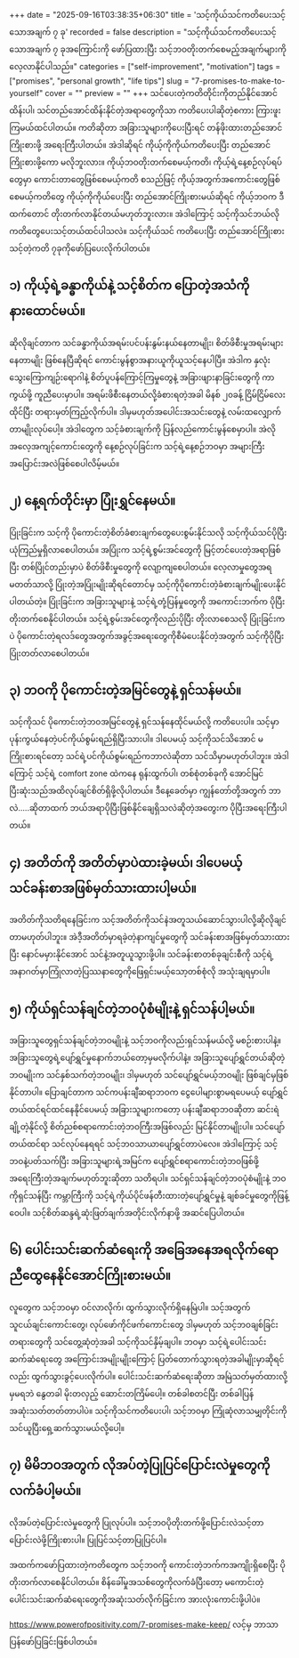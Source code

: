 +++
date = "2025-09-16T03:38:35+06:30"
title = 'သင့်ကိုယ်သင်ကတိပေးသင့်သောအချက် ၇ ခု'
recorded = false
description = "သင့်ကိုယ်သင်ကတိပေးသင့်သောအချက် ၇ ခုအကြောင်းကို ဖော်ပြထားပြီး သင့်ဘဝတိုးတက်စေမည့်အချက်များကို လေ့လာနိုင်ပါသည်။"
categories = ["self-improvement", "motivation"]
tags = ["promises", "personal growth", "life tips"]
slug = "7-promises-to-make-to-yourself"
cover = ""
preview = ""
+++
သင်ပေးတဲ့ကတိတိုင်းကိုတည်နိုင်အောင်ထိန်းပါ၊ သင်တည်အောင်ထိန်းနိုင်တဲ့အရာတွေကိုသာ ကတိပေးပါဆိုတဲ့စကား ကြားဖူးကြမယ်ထင်ပါတယ်။ ကတိဆိုတာ အခြားသူများကိုပေးပြီးရင် တန်ဖိုးထားတည်အောင်ကြိုးစားဖို့ အရေးကြီးပါတယ်။ အဲဒါဆိုရင် ကိုယ့်ကိုကိုယ်ကတိပေးပြီး တည်အောင်ကြိုးစားဖို့ကော မလိုဘူးလား။ ကိုယ့်ဘဝတိုးတက်စေမယ့်ကတိ၊ ကိုယ့်ရဲ့နေ့စဉ်လုပ်ရပ်တွေမှာ ကောင်းတာတွေဖြစ်စေမယ့်ကတိ စသည်ဖြင့် ကိုယ့်အတွက်အကောင်းတွေဖြစ်စေမယ့်ကတိတွေ ကိုယ့်ကိုကိုယ်ပေးပြီး တည်အောင်ကြိုးစားမယ်ဆိုရင် ကိုယ့်ဘဝက ဒီထက်တောင် တိုးတက်လာနိုင်တယ်မဟုတ်ဘူးလား။ အဲဒါကြောင့် သင့်ကိုသင်ဘယ်လိုကတိတွေပေးသင့်တယ်ထင်ပါသလဲ။ သင့်ကိုယ်သင် ကတိပေးပြီး တည်အောင်ကြိုးစားသင့်တဲ့ကတိ ၇ခုကိုဖော်ပြပေးလိုက်ပါတယ်။

## ၁) ကိုယ့်ရဲ့ခန္ဓာကိုယ်နဲ့ သင့်စိတ်က ပြောတဲ့အသံကိုနားထောင်မယ်။
ဆိုလိုချင်တာက သင်ခန္ဓာကိုယ်အရမ်းပင်ပန်းနွမ်းနယ်နေတာမျိုး၊ စိတ်ဖိစီးမှုအရမ်းများနေတာမျိုး ဖြစ်နေပြီဆိုရင် ကောင်းမွန်စွာအနားယူကိုယူသင့်နေပါပြီ။ အဲဒါက နှလုံးသွေးကြောကျဉ်းရောဂါနဲ့ စိတ်ပူပန်ကြောင့်ကြမှုတွေနဲ့ အခြားဖျားနာခြင်းတွေကို ကာကွယ်ဖို့ ကူညီပေးမှာပါ။
အရမ်းဖိစီးနေတယ်လို့ခံစားရတဲ့အခါ မိနစ် ၂၀ခန့် ငြိမ်ငြိမ်လေးထိုင်ပြီး တရားမှတ်ကြည့်လိုက်ပါ။ ဒါမှမဟုတ်အပေါင်းအသင်းတွေနဲ့ လမ်းထလျှောက်တာမျိုးလုပ်ပေါ့။ အဲဒါတွေက သင့်ခံစားချက်ကို ပြန်လည်ကောင်းမွန်စေမှာပါ။ အဲလိုအလေ့အကျင့်ကောင်းတွေကို နေ့စဉ်လုပ်ခြင်းက သင့်ရဲ့နေ့စဉ်ဘဝမှာ အများကြီး အပြောင်းအလဲဖြစ်စေပါလိမ့်မယ်။

## ၂) နေ့ရက်တိုင်းမှာ ပြုံးရွှင်နေမယ်။
ပြုံးခြင်းက သင့်ကို ပိုကောင်းတဲ့စိတ်ခံစားချက်တွေပေးစွမ်းနိုင်သလို သင့်ကိုယ်သင်ပိုပြီး ယုံကြည်မှုရှိလာစေပါတယ်။ အပြုံးက သင့်ရဲ့စွမ်းအင်တွေကို မြင့်တင်ပေးတဲ့အရာဖြစ်ပြီး တစ်ပြိုင်တည်းမှာပဲ စိတ်ဖိစီးမှုတွေကို လျော့ကျစေပါတယ်။
လေ့လာမှုတွေအရ မတတ်သာလို့ ပြုံးတဲ့အပြုံးမျိုးဆိုရင်တောင်မှ သင့်ကိုပိုကောင်းတဲ့ခံစားချက်မျိုးပေးနိုင်ပါတယ်တဲ့။
ပြုံးခြင်းက အခြားသူများနဲ့ သင့်ရဲ့တုံ့ပြန်မှုတွေကို အကောင်းဘက်က ပိုပြီးတိုးတက်စေနိုင်ပါတယ်။ သင့်ရဲ့စွမ်းအင်တွေကိုလည်းပိုပြီး တိုးလာစေသလို ပြုံးခြင်းကပဲ ပိုကောင်းတဲ့ရလဒ်တွေအတွက်အခွင့်အရေးတွေကိုစီမံပေးနိုင်တဲ့အတွက် သင့်ကိုပိုပြီး ပြုံးတတ်လာစေပါတယ်။

## ၃) ဘဝကို ပိုကောင်းတဲ့အမြင်တွေနဲ့ ရှင်သန်မယ်။
သင့်ကိုသင် ပိုကောင်းတဲ့ဘဝအမြင်တွေနဲ့ ရှင်သန်နေထိုင်မယ်လို့ ကတိပေးပါ။ သင့်မှာ ပုန်းကွယ်နေတဲ့ပင်ကိုယ်စွမ်းရည်ရှိပြီးသားပါ။ ဒါပေမယ့် သင့်ကိုသင်သိအောင် မကြိုးစားရင်တော့ သင်ရဲ့ပင်ကိုယ်စွမ်းရည်ကဘာလဲဆိုတာ သင်သိမှာမဟုတ်ပါဘူး။ အဲဒါကြောင့် သင့်ရဲ့ comfort zone ထဲကနေ ရုန်းထွက်ပါ၊ တစ်စုံတစ်ခုကို အောင်မြင်ပြီးဆုံးသည်အထိလုပ်ချင်စိတ်ရှိဖို့လိုပါတယ်။ ဒီနေ့ခေတ်မှာ ကျွန်တော်တို့အတွက် ဘာလဲ…..ဆိုတာထက် ဘယ်အရာပိုပြီးဖြစ်နိုင်ချေရှိသလဲဆိုတဲ့အတွေးက ပိုပြီးအရေးကြီးပါတယ်။

## ၄) အတိတ်ကို အတိတ်မှာပဲထားခဲ့မယ်၊ ဒါပေမယ့် သင်ခန်းစာအဖြစ်မှတ်သားထားပါ့မယ်။
အတိတ်ကိုသတိရနေခြင်းက သင့်အတိတ်ကိုသင်နဲအတူသယ်ဆောင်သွားပါလို့ဆိုလိုချင်တာမဟုတ်ပါဘူး။ အဲဒီ့အတိတ်မှာရခဲ့တဲ့နာကျင်မှုတွေကို သင်ခန်းစာအဖြစ်မှတ်သားထားပြီး နောင်မမှားနိုင်အောင် သင်နဲ့အတူယူသွားဖို့ပါ။ သင်ခန်းစာတစ်ခုချင်းစီကို သင့်ရဲ့အနာဂတ်မှာကြုံလာတဲ့ပြဿနာတွေကိုဖြေရှင်းမယ့်သော့တစ်စုံလို အသုံးချရမှာပါ။

## ၅) ကိုယ်ရှင်သန်ချင်တဲ့ဘဝပုံစံမျိုးနဲ့ ရှင်သန်ပါ့မယ်။
အခြားသူတွေရှင်သန်ချင်တဲ့ဘဝမျိုးနဲ့ သင့်ဘဝကိုလည်းရှင်သန်မယ်လို့ မစဉ်းစားပါနဲ့။ အခြားသူတွေရဲ့ပျော်ရွှင်မှုနောက်ဘယ်တော့မှမလိုက်ပါနဲ့။ အခြားသူပျော်ရွှင်တယ်ဆိုတဲ့ဘဝမျိုးက သင်နှစ်သက်တဲ့ဘဝမျိုး၊ ဒါမှမဟုတ် သင်ပျော်ရွှင်မယ့်ဘဝမျိုး ဖြစ်ချင်မှဖြစ်နိုင်တာပါ။
ပြောချင်တာက သင်ကပန်းချီဆရာဘဝက ငွေပေါများစွာမရပေမယ့် ပျော်ရွှင်တယ်ထင်ရင်ထင်နေနိုင်ပေမယ့် အခြားသူများကတော့ ပန်းချီဆရာဘဝဆိုတာ ဆင်းရဲချို့တဲ့နိုင်လို့ စိတ်ညစ်စရာကောင်းတဲ့ဘဝကြီးအဖြစ်လည်း မြင်နိုင်တာမျိုးပါ။ သင်ပျော်တယ်ထင်ရာ သင်လုပ်နေရရင် သင့်ဘဝသာယာပျော်ရွှင်တာပဲလေ။
အဲဒါကြောင့် သင့်ဘဝနဲ့ပတ်သက်ပြီး အခြားသူများရဲ့အမြင်က ပျော်ရွှင်စရာကောင်းတဲ့ဘဝဖြစ်ဖို့အရေးကြီးတဲ့အချက်မဟုတ်ဘူးဆိုတာ သတိရပါ။
သင်ရှင်သန်ချင်တဲ့ဘဝပုံစံမျိုးနဲ့ ဘဝကိုရှင်သန်ပြီး ကမ္ဘာကြီးကို သင့်ရဲ့ကိုယ်ပိုင်ဖန်တီးထားတဲ့ပျော်ရွှင်မှုနဲ့ ချစ်ခင်မှုတွေကိုဖြန့်ဝေပါ။ သင့်စိတ်ဆန္ဒရဲ့ဆုံးဖြတ်ချက်အတိုင်းလိုက်နာဖို့ အဆင်ပြေပါတယ်။

## ၆) ပေါင်းသင်းဆက်ဆံရေးကို အခြေအနေအရလိုက်ရောညီထွေနေနိုင်အောင်ကြိုးစားမယ်။
လူတွေက သင့်ဘဝမှာ ဝင်လာလိုက်၊ ထွက်သွားလိုက်ရှိနေမြဲပါ။ သင့်အတွက် သူငယ်ချင်းကောင်းတွေ၊ လုပ်ဖော်ကိုင်ဖက်ကောင်းတွေ ဒါမှမဟုတ် သင့်ဘဝချစ်ခြင်းတရားတွေကို သင်တွေ့ဆုံတဲ့အခါ သင့်ကိုသင်နှိမ့်ချပါ။ ဘဝမှာ သင့်ရဲ့ပေါင်းသင်းဆက်ဆံရေးတွေ အကြောင်းအမျိုးမျိုးကြောင့် ပြတ်တောက်သွားရတဲ့အခါမျိုးမှာဆိုရင်လည်း ထွက်သွားခွင့်ပေးလိုက်ပါ။ ပေါင်းသင်းဆက်ဆံရေးဆိုတာ အမြဲသတ်မှတ်ထားလို့မှမရဘဲ နွေတခါ မိုးတလှည့် ဆောင်းတကြိမ်ပေါ့။ တစ်ခါစတင်ပြီး တစ်ခါပြန်အဆုံးသတ်တတ်တာပါပဲ။ သင့်ကိုသင်ကတိပေးပါ၊ သင့်ဘဝမှာ ကြုံဆုံလာသမျှတိုင်းကို သင်ယူပြီးရှေ့ဆက်သွားမယ်လို့ပေါ့။

## ၇) မိမိဘဝအတွက် လိုအပ်တဲ့ပြုပြင်ပြောင်းလဲမှုတွေကို လက်ခံပါ့မယ်။
လိုအပ်တဲ့ပြောင်းလဲမှုတွေကို ပြုလုပ်ပါ။ သင့်ဘဝပိုတိုးတက်ဖို့ပြောင်းလဲသင့်တာ ပြောင်းလဲဖို့ကြိုးစားပါ။ ပြုပြင်သင့်တာပြုပြင်ပါ။

အထက်ကဖော်ပြထားတဲ့ကတိတွေက သင့်ဘဝကို ကောင်းတဲ့ဘက်ကအကျိုးရှိစေပြီး ပိုတိုးတက်လာစေနိုင်ပါတယ်။ စိန်ခေါ်မှုအသစ်တွေကိုလက်ခံပြီးတော့ မကောင်းတဲ့ပေါင်းသင်းဆက်ဆံရေးတွေကိုအဆုံးသတ်လိုက်ခြင်းက အားလုံးကောင်းဖို့ပါပဲ။

https://www.powerofpositivity.com/7-promises-make-keep/ လင့်မှ ဘာသာပြန်ဖော်ပြခြင်းဖြစ်ပါတယ်။
